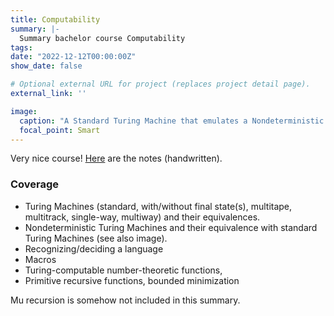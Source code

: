 ```yaml
---
title: Computability
summary: |-
  Summary bachelor course Computability
tags:
date: "2022-12-12T00:00:00Z"
show_date: false

# Optional external URL for project (replaces project detail page).
external_link: ''

image:
  caption: "A Standard Turing Machine that emulates a Nondeterministic one"
  focal_point: Smart
---
```

Very nice course! [Here](Computability.pdf) are the notes (handwritten). 

### Coverage

- Turing Machines (standard, with/without final state(s), multitape, multitrack, single-way, multiway) and their equivalences.
- Nondeterministic Turing Machines and their equivalence with standard Turing Machines (see also image).
- Recognizing/deciding a language
- Macros
- Turing-computable number-theoretic functions,
- Primitive recursive functions, bounded minimization

Mu recursion is somehow not included in this summary.
